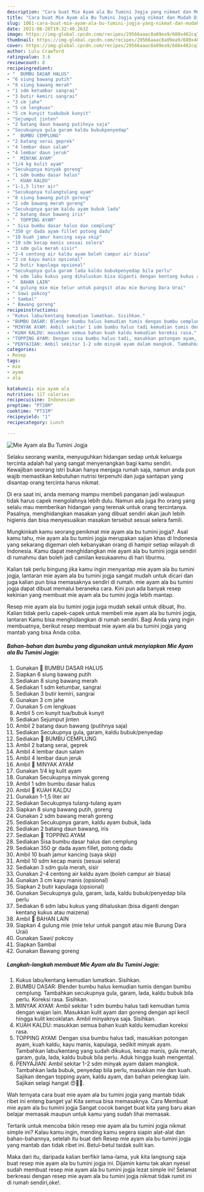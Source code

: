 ```yaml
---
description: "Cara buat Mie Ayam ala Bu Tumini Jogja yang nikmat dan Mudah Dibuat"
title: "Cara buat Mie Ayam ala Bu Tumini Jogja yang nikmat dan Mudah Dibuat"
slug: 1061-cara-buat-mie-ayam-ala-bu-tumini-jogja-yang-nikmat-dan-mudah-dibuat
date: 2021-06-26T19:32:40.263Z
image: https://img-global.cpcdn.com/recipes/29566aaac8a09ea9/680x482cq70/mie-ayam-ala-bu-tumini-jogja-foto-resep-utama.jpg
thumbnail: https://img-global.cpcdn.com/recipes/29566aaac8a09ea9/680x482cq70/mie-ayam-ala-bu-tumini-jogja-foto-resep-utama.jpg
cover: https://img-global.cpcdn.com/recipes/29566aaac8a09ea9/680x482cq70/mie-ayam-ala-bu-tumini-jogja-foto-resep-utama.jpg
author: Lulu Crawford
ratingvalue: 3.6
reviewcount: 8
recipeingredient:
- "  BUMBU DASAR HALUS"
- "6 siung bawang putih"
- "8 siung bawang merah"
- "1 sdm ketumbar sangrai"
- "3 butir kemiri sangrai"
- "3 cm jahe"
- "5 cm lengkuas"
- "5 cm kunyit tuabubuk kunyit"
- "Sejumput jinten"
- "2 batang daun bawang putihnya saja"
- "Secukupnya gula garam kaldu bubukpenyedap"
- "  BUMBU CEMPLUNG"
- "2 batang serai geprek"
- "4 lembar daun salam"
- "4 lembar daun jeruk"
- "  MINYAK AYAM"
- "1/4 kg kulit ayam"
- "Secukupnya minyak goreng"
- "1 sdm bumbu dasar halus"
- "  KUAH KALDU"
- "1-1,5 liter air"
- "Secukupnya tulangtulang ayam"
- "8 siung bawang putih goreng"
- "2 sdm bawang merah goreng"
- "Secukupnya garam kaldu ayam bubuk lada"
- "2 batang daun bawang iris"
- "  TOPPING AYAM"
- " Sisa bumbu dasar halus dan cemplung"
- "350 gr dada ayam fillet potong dadu"
- "10 buah jamur kancing saya skip"
- "10 sdm kecap manis sesuai selera"
- "3 sdm gula merah sisir"
- "2-4 centong air kaldu ayam boleh campur air biasa"
- "3 cm kayu manis opsional"
- "2 butir kapulaga opsional"
- "Secukupnya gula garam lada kaldu bubukpenyedap bila perlu"
- "6 sdm labu kukus yang dihaluskan bisa diganti dengan kentang kukus atau maizena"
- "  BAHAN LAIN"
- "4 gulung mie mie telur untuk pangsit atau mie Burung Dara Urai"
- " Sawi pokcoy"
- " Sambal"
- " Bawang goreng"
recipeinstructions:
- "Kukus labu/kentang kemudian lumatkan. Sisihkan."
- "BUMBU DASAR: Blender bumbu halus kemudian tumis dengan bumbu cemplung. Tambahkan secukupnya gula, garam, lada, kaldu bubuk bila perlu. Koreksi rasa. Sisihkan."
- "MINYAK AYAM: Ambil sekitar 1 sdm bumbu halus tadi kemudian tumis dengan wajan lain. Masukkan kulit ayam dan goreng dengan api kecil hingga kulit kecoklatan. Ambil minyaknya saja. Sisihkan."
- "KUAH KALDU: masukkan semua bahan kuah kaldu kemudian koreksi rasa."
- "TOPPING AYAM: Dengan sisa bumbu halus tadi, masukkan potongan ayam, kuah kaldu, kayu manis, kapulaga, sedikit minyak ayam. Tambahkan labu/kentang yang sudah dikukus, kecap manis, gula merah, garam, gula, lada, kaldu bubuk bila perlu. Aduk hingga kuah mengental."
- "PENYAJIAN: Ambil sekitar 1-2 sdm minyak ayam dalam mangkok. Tambahkan lada bubuk, penyedap bila perlu, masukkan mie dan kuah. Sajikan dengan topping ayam, kaldu ayam, dan bahan pelengkap lain. Sajikan selagi hangat 😍👍🏻."
categories:
- Resep
tags:
- mie
- ayam
- ala

katakunci: mie ayam ala 
nutrition: 117 calories
recipecuisine: Indonesian
preptime: "PT28M"
cooktime: "PT31M"
recipeyield: "1"
recipecategory: Lunch

---
```



![Mie Ayam ala Bu Tumini Jogja](https://img-global.cpcdn.com/recipes/29566aaac8a09ea9/680x482cq70/mie-ayam-ala-bu-tumini-jogja-foto-resep-utama.jpg)

Selaku seorang wanita, menyuguhkan hidangan sedap untuk keluarga tercinta adalah hal yang sangat menyenangkan bagi kamu sendiri. Kewajiban seorang istri bukan hanya menjaga rumah saja, namun anda pun wajib memastikan kebutuhan nutrisi terpenuhi dan juga santapan yang disantap orang tercinta harus nikmat.

Di era  saat ini, anda memang mampu membeli panganan jadi walaupun tidak harus capek mengolahnya lebih dulu. Namun ada juga lho orang yang selalu mau memberikan hidangan yang terenak untuk orang tercintanya. Pasalnya, menghidangkan masakan yang dibuat sendiri akan jauh lebih higienis dan bisa menyesuaikan masakan tersebut sesuai selera famili. 



Mungkinkah kamu seorang penikmat mie ayam ala bu tumini jogja?. Asal kamu tahu, mie ayam ala bu tumini jogja merupakan sajian khas di Indonesia yang sekarang digemari oleh kebanyakan orang di hampir setiap wilayah di Indonesia. Kamu dapat menghidangkan mie ayam ala bu tumini jogja sendiri di rumahmu dan boleh jadi camilan kesukaanmu di hari liburmu.

Kalian tak perlu bingung jika kamu ingin menyantap mie ayam ala bu tumini jogja, lantaran mie ayam ala bu tumini jogja sangat mudah untuk dicari dan juga kalian pun bisa memasaknya sendiri di rumah. mie ayam ala bu tumini jogja dapat dibuat memalui beraneka cara. Kini pun ada banyak resep kekinian yang membuat mie ayam ala bu tumini jogja lebih mantap.

Resep mie ayam ala bu tumini jogja juga mudah sekali untuk dibuat, lho. Kalian tidak perlu capek-capek untuk membeli mie ayam ala bu tumini jogja, lantaran Kamu bisa menghidangkan di rumah sendiri. Bagi Anda yang ingin membuatnya, berikut resep membuat mie ayam ala bu tumini jogja yang mantab yang bisa Anda coba.

<!--inarticleads1-->

##### Bahan-bahan dan bumbu yang digunakan untuk menyiapkan Mie Ayam ala Bu Tumini Jogja:

1. Gunakan  🍜 BUMBU DASAR HALUS
1. Siapkan 6 siung bawang putih
1. Sediakan 8 siung bawang merah
1. Sediakan 1 sdm ketumbar, sangrai
1. Sediakan 3 butir kemiri, sangrai
1. Gunakan 3 cm jahe
1. Gunakan 5 cm lengkuas
1. Ambil 5 cm kunyit tua/bubuk kunyit
1. Sediakan Sejumput jinten
1. Ambil 2 batang daun bawang (putihnya saja)
1. Sediakan Secukupnya gula, garam, kaldu bubuk/penyedap
1. Sediakan  🍜 BUMBU CEMPLUNG
1. Ambil 2 batang serai, geprek
1. Ambil 4 lembar daun salam
1. Ambil 4 lembar daun jeruk
1. Ambil  🍜 MINYAK AYAM
1. Gunakan 1/4 kg kulit ayam
1. Gunakan Secukupnya minyak goreng
1. Ambil 1 sdm bumbu dasar halus
1. Ambil  🍜 KUAH KALDU
1. Gunakan 1-1,5 liter air
1. Sediakan Secukupnya tulang-tulang ayam
1. Siapkan 8 siung bawang putih, goreng
1. Gunakan 2 sdm bawang merah goreng
1. Sediakan Secukupnya garam, kaldu ayam bubuk, lada
1. Sediakan 2 batang daun bawang, iris
1. Sediakan  🍜 TOPPING AYAM
1. Sediakan  Sisa bumbu dasar halus dan cemplung
1. Sediakan 350 gr dada ayam fillet, potong dadu
1. Ambil 10 buah jamur kancing (saya skip)
1. Ambil 10 sdm kecap manis (sesuai selera)
1. Sediakan 3 sdm gula merah, sisir
1. Gunakan 2-4 centong air kaldu ayam (boleh campur air biasa)
1. Gunakan 3 cm kayu manis (opsional)
1. Siapkan 2 butir kapulaga (opsional)
1. Gunakan Secukupnya gula, garam, lada, kaldu bubuk/penyedap bila perlu
1. Sediakan 6 sdm labu kukus yang dihaluskan (bisa diganti dengan kentang kukus atau maizena)
1. Ambil  🍜 BAHAN LAIN
1. Siapkan 4 gulung mie (mie telur untuk pangsit atau mie Burung Dara Urai)
1. Gunakan  Sawi/ pokcoy
1. Siapkan  Sambal
1. Gunakan  Bawang goreng




<!--inarticleads2-->

##### Langkah-langkah membuat Mie Ayam ala Bu Tumini Jogja:

1. Kukus labu/kentang kemudian lumatkan. Sisihkan.
1. BUMBU DASAR: Blender bumbu halus kemudian tumis dengan bumbu cemplung. Tambahkan secukupnya gula, garam, lada, kaldu bubuk bila perlu. Koreksi rasa. Sisihkan.
1. MINYAK AYAM: Ambil sekitar 1 sdm bumbu halus tadi kemudian tumis dengan wajan lain. Masukkan kulit ayam dan goreng dengan api kecil hingga kulit kecoklatan. Ambil minyaknya saja. Sisihkan.
1. KUAH KALDU: masukkan semua bahan kuah kaldu kemudian koreksi rasa.
1. TOPPING AYAM: Dengan sisa bumbu halus tadi, masukkan potongan ayam, kuah kaldu, kayu manis, kapulaga, sedikit minyak ayam. Tambahkan labu/kentang yang sudah dikukus, kecap manis, gula merah, garam, gula, lada, kaldu bubuk bila perlu. Aduk hingga kuah mengental.
1. PENYAJIAN: Ambil sekitar 1-2 sdm minyak ayam dalam mangkok. Tambahkan lada bubuk, penyedap bila perlu, masukkan mie dan kuah. Sajikan dengan topping ayam, kaldu ayam, dan bahan pelengkap lain. Sajikan selagi hangat 😍👍🏻.




Wah ternyata cara buat mie ayam ala bu tumini jogja yang mantab tidak ribet ini enteng banget ya! Kita semua bisa memasaknya. Cara Membuat mie ayam ala bu tumini jogja Sangat cocok banget buat kita yang baru akan belajar memasak maupun untuk kamu yang sudah lihai memasak.

Tertarik untuk mencoba bikin resep mie ayam ala bu tumini jogja nikmat simple ini? Kalau kamu ingin, mending kamu segera siapin alat-alat dan bahan-bahannya, setelah itu buat deh Resep mie ayam ala bu tumini jogja yang mantab dan tidak ribet ini. Betul-betul taidak sulit kan. 

Maka dari itu, daripada kalian berfikir lama-lama, yuk kita langsung saja buat resep mie ayam ala bu tumini jogja ini. Dijamin kamu tak akan nyesel sudah membuat resep mie ayam ala bu tumini jogja lezat simple ini! Selamat berkreasi dengan resep mie ayam ala bu tumini jogja nikmat tidak rumit ini di rumah sendiri,oke!.

